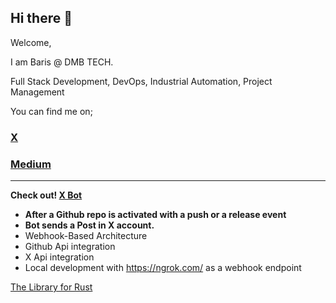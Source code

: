 ## Hi there 👋

Welcome,

I am Baris @ DMB TECH.

Full Stack Development, DevOps, Industrial Automation, Project Management

You can find me on;

### [X](https://x.com/dmbtechdev)

### [Medium](https://medium.com/@dmbtechdev)

---

**Check out! [X Bot](https://github.com/dmbtechdev/x-bot)**

* **After a Github repo is activated with a push or a release event**
* **Bot sends a Post in X account.**
* Webhook-Based Architecture
* Github Api integration
* X Api integration
* Local development with https://ngrok.com/ as a webhook endpoint

[The Library for Rust](https://github.com/dmbtechdev/The_Library_for_Rust)

<!--  
**dmbtechdev/dmbtechdev** is a ✨ _special_ ✨ repository because its `README.md` (this file) appears on your GitHub profile.

Here are some ideas to get you started:

- 🔭 I’m currently working on ...
- 🌱 I’m currently learning ...
- 👯 I’m looking to collaborate on ...
- 🤔 I’m looking for help with ...
- 💬 Ask me about ...
- 📫 How to reach me: ...
- 😄 Pronouns: ...
- ⚡ Fun fact: ...
-->
